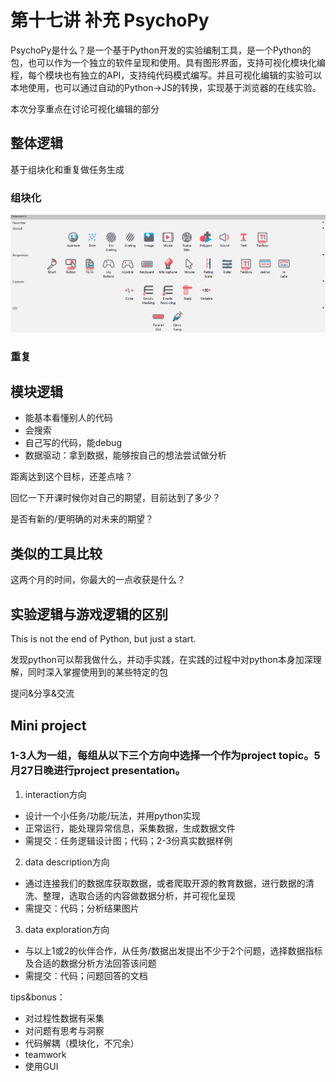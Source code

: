 # 第十七讲 补充 PsychoPy
PsychoPy是什么？是一个基于Python开发的实验编制工具，是一个Python的包，也可以作为一个独立的软件呈现和使用。具有图形界面，支持可视化模块化编程，每个模块也有独立的API，支持纯代码模式编写。并且可视化编辑的实验可以本地使用，也可以通过自动的Python→JS的转换，实现基于浏览器的在线实验。

本次分享重点在讨论可视化编辑的部分

## 整体逻辑
基于组块化和重复做任务生成

### 组块化
![图1](组件.png)



### 重复


## 模块逻辑
- 能基本看懂别人的代码
- 会搜索
- 自己写的代码，能debug
- 数据驱动：拿到数据，能够按自己的想法尝试做分析

距离达到这个目标，还差点啥？


回忆一下开课时候你对自己的期望，目前达到了多少？


是否有新的/更明确的对未来的期望？

## 类似的工具比较

这两个月的时间，你最大的一点收获是什么？

## 实验逻辑与游戏逻辑的区别

This is not the end of Python, but just a start.


发现python可以帮我做什么，并动手实践，在实践的过程中对python本身加深理解，同时深入掌握使用到的某些特定的包


提问&分享&交流

## Mini project

### 1-3人为一组，每组从以下三个方向中选择一个作为project topic。5月27日晚进行project presentation。

1. interaction方向

- 设计一个小任务/功能/玩法，并用python实现
- 正常运行，能处理异常信息，采集数据，生成数据文件
- 需提交：任务逻辑设计图；代码；2-3份真实数据样例

2. data description方向

- 通过连接我们的数据库获取数据，或者爬取开源的教育数据，进行数据的清洗、整理，选取合适的内容做数据分析，并可视化呈现
- 需提交：代码；分析结果图片

3. data exploration方向
- 与以上1或2的伙伴合作，从任务/数据出发提出不少于2个问题，选择数据指标及合适的数据分析方法回答该问题
- 需提交：代码；问题回答的文档

tips&bonus：

- 对过程性数据有采集
- 对问题有思考与洞察
- 代码解耦（模块化，不冗余）
- teamwork
- 使用GUI